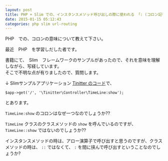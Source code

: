 ```yaml
---
layout: post
title: PHP + Slim での、インスタンスメソッド呼び出しの際に使われる 「: (コロン記号)」に関して
date: 2015-01-15 05:12:43
categories: php slim url-routing
---
```

<p>PHP　での、コロンの意味について教えて下さい。</p>

<p>最近　PHP　を学習しだした者です。</p>

<p>書籍にて、　Slim　フレームワークのサンプルがあったので、それを意味を理解しながら、写経しています。<br>
そこで不明な点が有りましたので、質問します。</p>

<p>↓ Slimサンプルアプリケーション <a href="https://github.com/uzulla/Tinitter/blob/master/lib/Tinitter/Route.php#L14" rel="nofollow">Tinitter のコード</a>で、</p>

<pre><code>$app-&gt;get('/', '\Tinitter\Controller\TimeLine:show');
</code></pre>

<p>とあります。</p>

<p><code>TimeLine:show</code> のコロンはなぜ一つなのでしょうか??</p>

<p><code>TimeLine</code> クラスのクラスメソッドの <code>show</code> を呼んでいるのですが、 <code>TimeLine::show</code> ではないのでしょうか??</p>

<p>インスタンスメソッドの時は、アロー演算子で呼び出すと思うのですが、クラスメソッドの時は、 <code>::</code> ではなくて、 <code>:</code> を間に挟んで呼び出すということなのでしょうか?</p>
